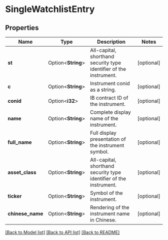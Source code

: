 # SingleWatchlistEntry

## Properties

Name | Type | Description | Notes
------------ | ------------- | ------------- | -------------
**st** | Option<**String**> | All-capital, shorthand security type identifier of the instrument. | [optional]
**c** | Option<**String**> | Instrument conid as a string. | [optional]
**conid** | Option<**i32**> | IB contract ID of the instrument. | [optional]
**name** | Option<**String**> | Complete display name of the instrument. | [optional]
**full_name** | Option<**String**> | Full display presentation of the instrument symbol. | [optional]
**asset_class** | Option<**String**> | All-capital, shorthand security type identifier of the instrument. | [optional]
**ticker** | Option<**String**> | Symbol of the instrument. | [optional]
**chinese_name** | Option<**String**> | Rendering of the instrument name in Chinese. | [optional]

[[Back to Model list]](../README.md#documentation-for-models) [[Back to API list]](../README.md#documentation-for-api-endpoints) [[Back to README]](../README.md)


